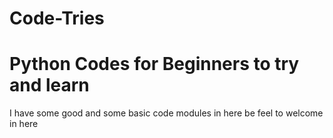 # Code-Tries
# Python Codes for Beginners to try and learn 
I have some good and some basic code modules in here be feel to welcome in here 


